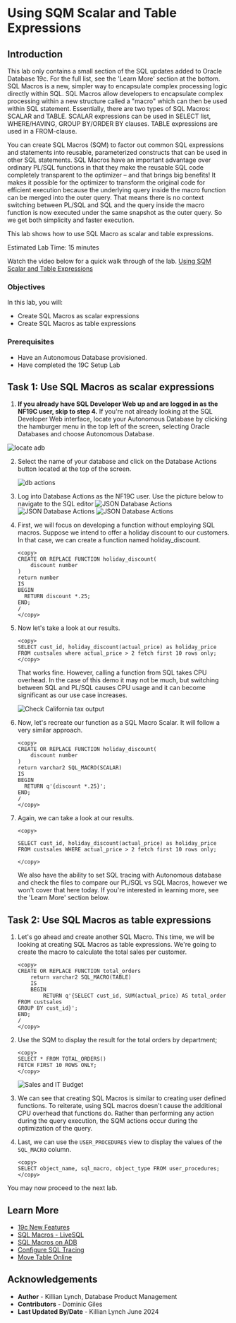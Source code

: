 # Using SQM Scalar and Table Expressions

## Introduction
This lab only contains a small section of the SQL updates added to Oracle Database 19c. For the full list, see the 'Learn More' section at the bottom. SQL Macros is a new, simpler way to encapsulate complex processing logic directly within SQL. SQL Macros allow developers to encapsulate complex processing within a new structure called a "macro" which can then be used within SQL statement. Essentially, there are two types of SQL Macros: SCALAR and TABLE.  SCALAR expressions can be used in SELECT list, WHERE/HAVING, GROUP BY/ORDER BY clauses.  TABLE expressions are used in a FROM-clause.

You can create SQL Macros (SQM) to factor out common SQL expressions and statements into reusable, parameterized constructs that can be used in other SQL statements. SQL Macros have an important advantage over ordinary PL/SQL functions in that they make the reusable SQL code completely transparent to the optimizer – and that brings big benefits! It makes it possible for the optimizer to transform the original code for efficient execution because the underlying query inside the macro function can be merged into the outer query. That means there is no context switching between PL/SQL and SQL and the query inside the macro function is now executed under the same snapshot as the outer query. So we get both simplicity and faster execution.

This lab shows how to use SQL Macro as scalar and table expressions.

Estimated Lab Time: 15 minutes

Watch the video below for a quick walk through of the lab.
[Using SQM Scalar and Table Expressions](videohub:1_mdq4mino)

### Objectives

In this lab, you will:
* Create SQL Macros as scalar expressions 
* Create SQL Macros as table expressions

### Prerequisites
* Have an Autonomous Database provisioned.
* Have completed the 19C Setup Lab

## Task 1: Use SQL Macros as scalar expressions

1. **If you already have SQL Developer Web up and are logged in as the NF19C user, skip to step 4.** If you're not already looking at the SQL Developer Web interface, locate your Autonomous Database by clicking the hamburger menu in the top left of the screen, selecting Oracle Databases and choose Autonomous Database. 
 
  ![locate adb](./images/oci-navigation-adw.png " ")
 
2. Select the name of your database and click on the Database Actions button located at the top of the screen.

   ![db actions](./images/database-actions.png " ")
   
3. Log into Database Actions as the NF19C user. Use the picture below to navigate to the SQL editor
	![JSON Database Actions](./images/db-actions-logout.png)
	![JSON Database Actions](./images/login-db.png)
	![JSON Database Actions](./images/new-sql.png)

4. First, we will focus on developing a function without employing SQL macros. Suppose we intend to offer a holiday discount to our customers. In that case, we can create a function named holiday\_discount.

    ```
    <copy>
    CREATE OR REPLACE FUNCTION holiday_discount(
        discount number
    )
    return number
    IS
    BEGIN
      RETURN discount *.25;
    END;
    /
    </copy>
    ```
5. Now let's take a look at our results.

    ```
    <copy>
    SELECT cust_id, holiday_discount(actual_price) as holiday_price
    FROM custsales where actual_price > 2 fetch first 10 rows only;
    </copy>
    ```
    That works fine. However, calling a function from SQL takes CPU overhead. In the case of this demo it may not be much, but switching between SQL and PL/SQL causes CPU usage and it can become significant as our use case increases. 

    ![Check California tax output](./images/total-sales.png)


6. Now, let's recreate our function as a SQL Macro Scalar. It will follow a very similar approach.

    ```
    <copy>
    CREATE OR REPLACE FUNCTION holiday_discount(
        discount number
    )
    return varchar2 SQL_MACRO(SCALAR)
    IS
    BEGIN
      RETURN q'{discount *.25}';
    END;
    /
    </copy>
    ```
7. Again, we can take a look at our results.

    ```
    <copy>

    SELECT cust_id, holiday_discount(actual_price) as holiday_price
    FROM custsales WHERE actual_price > 2 fetch first 10 rows only;

    </copy>
    ```


    We also have the ability to set SQL tracing with Autonomous database and check the files to compare our PL/SQL vs SQL Macros, however we won't cover that here today. If you're interested in learning more, see the 'Learn More' section below.

## Task 2: Use SQL Macros as table expressions 

1. Let's go ahead and create another SQL Macro. This time, we will be looking at creating SQL Macros as table expressions. We're going to create the macro to calculate the total sales per customer.

    ```
    <copy>
    CREATE OR REPLACE FUNCTION total_orders
        return varchar2 SQL_MACRO(TABLE)
        IS
        BEGIN
            RETURN q'{SELECT cust_id, SUM(actual_price) AS total_order
    FROM custsales
    GROUP BY cust_id}';
    END;
    /
    </copy>
    ```
2. Use the SQM to display the result for the total orders by department;

    ```
    <copy>
    SELECT * FROM TOTAL_ORDERS()
    FETCH FIRST 10 ROWS ONLY;
    </copy>
    ```

    ![Sales and IT Budget](./images/sqm.png " ")


3. We can see that creating SQL Macros is similar to creating user defined functions. To reiterate, using SQL macros doesn't cause the additional CPU overhead that functions do. Rather than performing any action during the query execution, the SQM actions occur during the optimization of the query. 

6. Last, we can use the `USER_PROCEDURES` view to display the values of the `SQL_MACRO` column.

    ```
    <copy>
    SELECT object_name, sql_macro, object_type FROM user_procedures;
    </copy>
    ```

You may now proceed to the next lab.

## Learn More
- [19c New Features](https://docs.oracle.com/en/database/oracle/oracle-database/19/newft/new-features.html#GUID-5490FE65-562B-49DC-9246-661592C630F9)
- [SQL Macros - LiveSQL](https://livesql.oracle.com/apex/livesql/file/tutorial_KQNYERE8ZF07EZMRR6KJ0RNIR.html)
- [SQL Macros on ADB](https://blogs.oracle.com/datawarehousing/sql-macros-have-arrived-in-autonomous-database)
- [Configure SQL Tracing](https://docs.oracle.com/en/cloud/paas/autonomous-database/adbsa/application-tracing-configure.html#GUID-542ED992-FF58-498A-9C24-0F531AC981BE)
- [Move Table Online](https://docs.oracle.com/en/database/oracle/oracle-database/12.2/sqlrf/ALTER-TABLE.html#GUID-552E7373-BF93-477D-9DA3-B2C9386F2877)

## Acknowledgements

* **Author** - Killian Lynch, Database Product Management
* **Contributors** - Dominic Giles
* **Last Updated By/Date** - Killian Lynch June 2024
